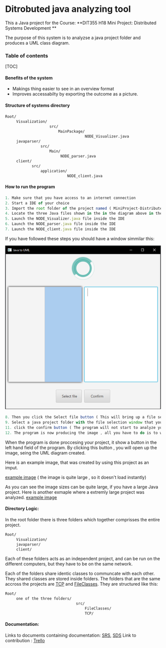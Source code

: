 # Ditrobuted java analyzing tool

This a Java project for the Course: **DIT355 H18 Mini Project: Distributed Systems Development
**

The purpose of this system is to analyzse a java project folder and produces a UML class diagram.

### Table of contents
[TOC]

#### Benefits of the system

- Makings thing easier to see in an overview format
- Improves accessabilty by exporting the outcome as a picture.


#### Structure of systems directory

    Root/
         Visualization/
                        src/
                            MainPackage/
                                        NODE_Visualizer.java
         javaparser/
                    src/
                        Main/
                             NODE_parser.java
         client/
                src/
                    application/
                                NODE_client.java


#### How to run the program

```javascript
1. Make sure that you have access to an internet connection
2. Start a IDE of your choice
3. Import the root folder of the project named ( MiniProject-DistributedSystem )
4. Locate the three Java files shown in the in the diagram above in the IDE
5. Launch the NODE_Visualizer.java file inside the IDE
6. Launch the NODE_parser.java file inside the IDE
7. Launch the NODE_client.java file inside the IDE
```
If you have followed these steps you should have a window simmilar this:

![](client.PNG)

```javascript
8. Then you click the Select file button ( This will bring up a file selection window )
9. Select a java project folder with the file selection window that you want to analyze ( The program will now analyze the project folder and give a Estimated time till completion.)
11. click the confirm button ( The program will not start to analyze your program and produce an image of your project)
12. The program is now producing the image , all you have to do is to wait. During the time the program is producing the image , it will show relevant information on what task it is doing, as well as how far along it is with that task,
```

When the program is done proccesing your project, it show a button in the left hand field of the program. By clicking this button , you will open up the image, seing the UML diagram created.

Here is an example image, that was created by using this project as an imput.

[example image](MiniProject-DistributedSystem.png "example image") ( the image is quite large , so it doesn't load instantly)

As you can see the image sizes can be quite large, if you have a large Java project. Here is another exmaple where a extremly large project was analyzed. [example image](Unit-01.png "example image")

#### Directory Logic:

In the root folder there is three folders which together comprisses the entire project.

    Root/
         Visualization/
         javaparser/
         client/

Each of these folders acts as an independent project, and can be run on the different computers,
but they have to be on the same network.

Each of the folders share identic classes to communcate with each other. They shared classes are stored
inside folders.
The folders that are the same accross the projects are [TCP](client/src/TCP "TCP") and [FileClasses](client/src/FileClasses "FileClasses").
They are structured like this:

    Root/
         one of the three folders/
                                    src/
                                        FileClasses/
                                        TCP/


#### Documentation:
Links to documents containing documentation: [SRS](MiniProject-DistributedSystem.png "SRS"), [SDS](MiniProject-DistributedSystem.png "SDS")
Link to contribution : [Trello](https://trello.com/miniprojectdistributedsystem "Trello")
